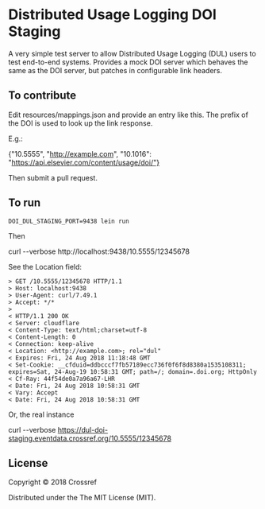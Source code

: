 # Distributed Usage Logging DOI Staging

A very simple test server to allow Distributed Usage Logging (DUL) users to test end-to-end systems. Provides a mock DOI server which behaves the same as the DOI server, but patches in configurable link headers. 

## To contribute

Edit resources/mappings.json and provide an entry like this. The prefix of the DOI is used to look up the link response.

E.g.:

  {"10.5555", "http://example.com",
   "10.1016": "https://api.elsevier.com/content/usage/doi/"}

Then submit a pull request.

## To run

    DOI_DUL_STAGING_PORT=9438 lein run

Then 

  curl --verbose http://localhost:9438/10.5555/12345678

See the Location field:

    > GET /10.5555/12345678 HTTP/1.1
    > Host: localhost:9438
    > User-Agent: curl/7.49.1
    > Accept: */*
    >
    < HTTP/1.1 200 OK
    < Server: cloudflare
    < Content-Type: text/html;charset=utf-8
    < Content-Length: 0
    < Connection: keep-alive
    < Location: <http://example.com>; rel="dul"
    < Expires: Fri, 24 Aug 2018 11:18:48 GMT
    < Set-Cookie: __cfduid=ddbcccf7fb57189ecc736f0f6f8d8380a1535108311; expires=Sat, 24-Aug-19 10:58:31 GMT; path=/; domain=.doi.org; HttpOnly
    < Cf-Ray: 44f54de0a7a96a67-LHR
    < Date: Fri, 24 Aug 2018 10:58:31 GMT
    < Vary: Accept
    < Date: Fri, 24 Aug 2018 10:58:31 GMT

Or, the real instance

  curl --verbose https://dul-doi-staging.eventdata.crossref.org/10.5555/12345678

## License

Copyright © 2018 Crossref

Distributed under the The MIT License (MIT).
